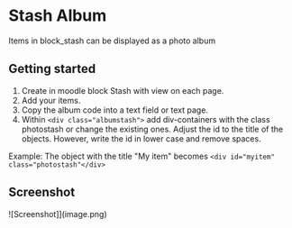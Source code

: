 # Stash Album

Items in block_stash can be displayed as a photo album

## Getting started

1. Create in moodle block Stash with view on each page.
2. Add your items.
3. Copy the album code into a text field or text page.
4. Within ```<div class="albumstash">``` add div-containers with the class photostash or change the existing ones. Adjust the id to the title of the objects. However, write the id in lower case and remove spaces.

Example: The object with the title "My item" becomes
```<div id="myitem" class="photostash"</div>```

## Screenshot
![Screenshot]](image.png)